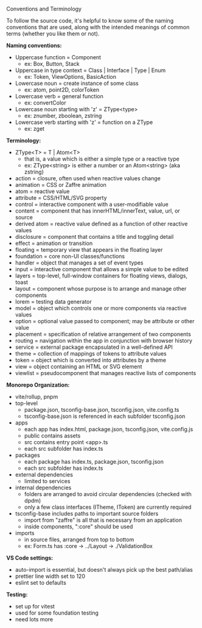 Conventions and Terminology

To follow the source code, it's helpful to know some of the naming conventions that are used, along with the intended meanings of common terms (whether you like them or not).

**Naming conventions:**

- Uppercase function = Component
  - ex: Box, Button, Stack
- Uppercase in type context = Class | Interface | Type | Enum
  - ex: Token, ViewOptions, BasicAction
- Lowercase noun = create instance of some class
  - ex: atom, point2D, colorToken
- Lowercase verb = general function
  - ex: convertColor
- Lowercase noun starting with 'z' = ZType\<type\>
  - ex: znumber, zboolean, zstring
- Lowercase verb starting with 'z' = function on a ZType
  - ex: zget

**Terminology:**

- ZType\<T\> = T | Atom\<T\>
  - that is, a value which is either a simple type or a reactive type
  - ex: ZType\<string\> is either a number or an Atom\<string\> (aka zstring)
- action = closure, often used when reactive values change
- animation = CSS or Zaffre animation
- atom = reactive value
- attribute = CSS/HTML/SVG property
- control = interactive component with a user-modifiable value
- content = component that has innerHTML/innerText, value, url, or source
- derived atom = reactive value defined as a function of other reactive values
- disclosure = component that contains a title and toggling detail
- effect = animation or transition
- floating = temporary view that appears in the floating layer
- foundation = core non-UI classes/functions
- handler = object that manages a set of event types
- input = interactive component that allows a simple value to be edited
- layers = top-level, full-window containers for floating views, dialogs, toast
- layout = component whose purpose is to arrange and manage other components
- lorem = testing data generator
- model = object which controls one or more components via reactive values
- option = optional value passed to component; may be attribute or other value
- placement = specification of relative arrangement of two components
- routing = navigation within the app in conjunction with browser history
- service = external package encapsulated in a well-defined API
- theme = collection of mappings of tokens to attribute values
- token = object which is converted into attributes by a theme
- view = object containing an HTML or SVG element
- viewlist = pseudocomponent that manages reactive lists of components 

**Monorepo Organization:**

- vite/rollup, pnpm
- top-level
  - package.json, tsconfig-base.json, tsconfig.json, vite.config.ts
  - tsconfig-base.json is referenced in each subfolder tsconfig.json
- apps
  - each app has index.html, package.json, tsconfig.json, vite.config.js
  - public contains assets
  - src contains entry point \<app\>.ts
  - each src subfolder has index.ts
- packages
  - each package has index.ts, package.json, tsconfig.json
  - each src subfolder has index.ts
- external dependencies
  - limited to services
- internal dependencies
  - folders are arranged to avoid circular dependencies (checked with dpdm)
  - only a few class interfaces (ITheme, IToken) are currently required
- tsconfig-base includes paths to important source folders
  - import from "zaffre" is all that is necessary from an application
  - inside components, ":core" should be used
- imports
  - in source files, arranged from top to bottom
  - ex: Form.ts has :core -> ../Layout -> ./ValidationBox

**VS Code settings:**

- auto-import is essential, but doesn't always pick up the best path/alias
- prettier line width set to 120
- eslint set to defaults

**Testing:**

- set up for vitest
- used for some foundation testing
- need lots more